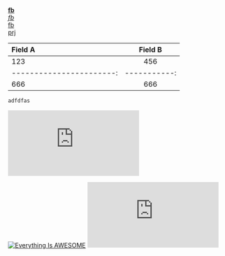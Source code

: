  
**[fb](https://www.facebook.com/groups/215836632305415/)**\
*[fb](https://www.facebook.com/groups/215836632305415/)*\
[fb](https://www.facebook.com/groups/215836632305415/)\
[prj](../../../../ircrobert/test1/projects)

|Field A |Field B|
|:-----------------------|:-----------:|
|123|456|
|-----------------------:|-----------:|
|666|666|

~~~  python
adfdfas

~~~
![girl](http://img-s-msn-com.akamaized.net/tenant/amp/entityid/BBK2DKz.img?h=65&w=136&m=6&q=60&u=t&o=t&l=f&x=1340&y=1428 "beauty girl")

[![Everything Is AWESOME](https://img.youtube.com/vi/StTqXEQ2l-Y/0.jpg)](https://www.youtube.com/watch?v=StTqXEQ2l-Y "Everything Is AWESOME")
[![girl](http://img-s-msn-com.akamaized.net/tenant/amp/entityid/BBK2DKz.img?h=65&w=136&m=6&q=60&u=t&o=t&l=f&x=1340&y=1428 "beauty girl")](https://www.youtube.com/watch?v=StTqXEQ2l-Y "Everything Is AWESOME")

